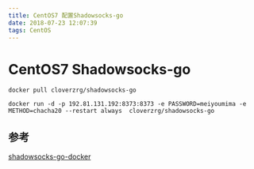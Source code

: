 ```yaml
---
title: CentOS7 配置Shadowsocks-go
date: 2018-07-23 12:07:39
tags: CentOS
---
```


# CentOS7 Shadowsocks-go

```
docker pull cloverzrg/shadowsocks-go

docker run -d -p 192.81.131.192:8373:8373 -e PASSWORD=meiyoumima -e METHOD=chacha20 --restart always  cloverzrg/shadowsocks-go
```

## 参考

[shadowsocks-go-docker](https://github.com/cloverzrg/shadowsocks-go-docker)